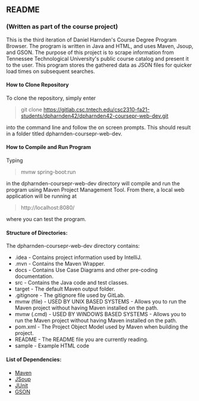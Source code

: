 ## README
### (Written as part of the course project)
This is the third iteration of Daniel Harnden's Course Degree Program Browser. The program is written in Java and HTML, and uses Maven, Jsoup, and GSON. The purpose of this project is to scrape information from Tennessee Technological University's public course catalog and present it to the user. This program stores the gathered data as JSON files for quicker load times on subsequent searches.

#### How to Clone Repository
To clone the repository, simply enter 
> git clone https://gitlab.csc.tntech.edu/csc2310-fa21-students/dpharnden42/dpharnden42-coursepr-web-dev.git
>
into the command line and follow the on screen prompts. This should result in a folder titled dpharnden\-coursepr\-web\-dev.

#### How to Compile and Run Program
Typing
> mvnw spring-boot:run
>
in the dpharnden\-coursepr\-web\-dev directory will compile and run the program using Maven Project Management Tool. From there, a local web application will be running at 
> http://localhost:8080/
>
where you can test the program.

#### Structure of Directories:
The dpharnden\-coursepr\-web\-dev directory contains:<br>
* .idea - Contains project information used by IntelliJ.
* .mvn - Contains the Maven Wrapper.
* docs - Contains Use Case Diagrams and other pre-coding documentation.
* src - Contains the Java code and test classes.
* target - The default Maven output folder.
* .gitignore - The gitignore file used by GitLab.
* mvnw (file) - USED BY UNIX BASED SYSTEMS - Allows you to run the Maven project without having Maven installed on the path.
* mvnw (.cmd) - USED BY WINDOWS BASED SYSTEMS - Allows you to run the Maven project without having Maven installed on the path.
* pom.xml - The Project Object Model used by Maven when building the project. 
* README - The README file you are currently reading.
* sample - Example HTML code

#### List of Dependencies:

* [Maven](https://maven.apache.org/)
* [JSoup](https://jsoup.org/)
* [JUnit](https://junit.org/junit5/)
* [GSON](https://github.com/google/gson)